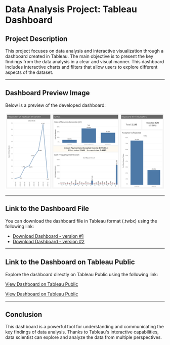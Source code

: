 # Data Analysis Project: Tableau Dashboard

## Project Description

This project focuses on data analysis and interactive visualization through a dashboard created in Tableau. The main objective is to present the key findings from the data analysis in a clear and visual manner. This dashboard includes interactive charts and filters that allow users to explore different aspects of the dataset.

---

## Dashboard Preview Image

Below is a preview of the developed dashboard:

![Dashboard Preview](./images/dashboard-preview.png)

---

## Link to the Dashboard File

You can download the dashboard file in Tableau format (.twbx) using the following link:

- [Download Dashboard - version #1](Dashboard.twbx)
- [Download Dashboard - version #2](Book1.twbx)

---

## Link to the Dashboard on Tableau Public

Explore the dashboard directly on Tableau Public using the following link:

[View Dashboard on Tableau Public](https://public.tableau.com/views/DSMLBootcampProjectI-DemoData/Dashboard1?:language=en-US&publish=yes&:sid=&:redirect=auth&:display_count=n&:origin=viz_share_link)

<a href="https://public.tableau.com/views/DSMLBootcampProjectI-DemoData/Dashboard1?:language=en-US&publish=yes&:sid=&:redirect=auth&:display_count=n&:origin=viz_share_link" target="_blank">View Dashboard on Tableau Public</a>

---

## Conclusion

This dashboard is a powerful tool for understanding and communicating the key findings of data analysis. Thanks to Tableau's interactive capabilities, data scientist can explore and analyze the data from multiple perspectives.
